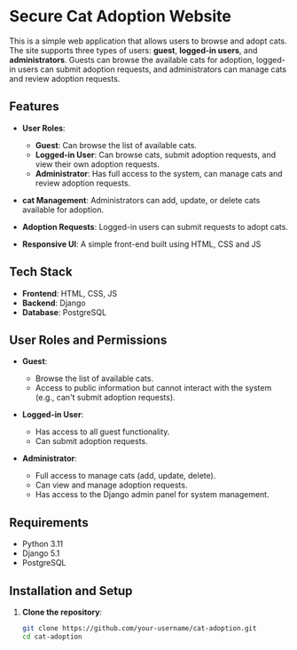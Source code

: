 # Secure Cat Adoption Website

This is a simple web application that allows users to browse and adopt cats. The site supports three types of users: **guest**, **logged-in users**, and **administrators**. Guests can browse the available cats for adoption, logged-in users can submit adoption requests, and administrators can manage cats and review adoption requests.

## Features

- **User Roles**:
  - **Guest**: Can browse the list of available cats.
  - **Logged-in User**: Can browse cats, submit adoption requests, and view their own adoption requests.
  - **Administrator**: Has full access to the system, can manage cats and review adoption requests.
  
- **cat Management**: Administrators can add, update, or delete cats available for adoption.
- **Adoption Requests**: Logged-in users can submit requests to adopt cats.
- **Responsive UI**: A simple front-end built using HTML, CSS and JS

## Tech Stack

- **Frontend**: HTML, CSS, JS
- **Backend**: Django
- **Database**: PostgreSQL

## User Roles and Permissions

- **Guest**:
  - Browse the list of available cats.
  - Access to public information but cannot interact with the system (e.g., can't submit adoption requests).

- **Logged-in User**:
  - Has access to all guest functionality.
  - Can submit adoption requests.

- **Administrator**:
  - Full access to manage cats (add, update, delete).
  - Can view and manage adoption requests.
  - Has access to the Django admin panel for system management.

## Requirements

- Python 3.11
- Django 5.1
- PostgreSQL

## Installation and Setup

1. **Clone the repository**:

   ```bash
   git clone https://github.com/your-username/cat-adoption.git
   cd cat-adoption
